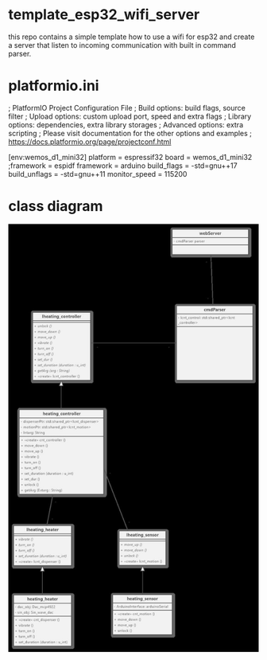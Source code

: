 # template_esp32_wifi_server
this repo contains a simple template how to use a wifi for esp32 and create a server that listen to incoming communication with built in command parser.

# platformio.ini
; PlatformIO Project Configuration File
;   Build options: build flags, source filter
;   Upload options: custom upload port, speed and extra flags
;   Library options: dependencies, extra library storages
;   Advanced options: extra scripting
; Please visit documentation for the other options and examples
; https://docs.platformio.org/page/projectconf.html

[env:wemos_d1_mini32]
platform = espressif32
board = wemos_d1_mini32
;framework = espidf
framework = arduino
build_flags = -std=gnu++17
build_unflags = -std=gnu++11
monitor_speed = 115200

# class diagram

![](classes.jpg)